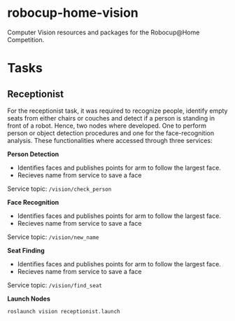 # robocup-home-vision
Computer Vision resources and packages for the Robocup@Home Competition.

# Tasks
## Receptionist
For the receptionist task, it was required to recognize people, identify empty seats from either chairs or couches and detect if a person is standing in front of a robot. Hence, two nodes where developed. One to perform person or object detection procedures and one for the face-recognition analysis. These functionalities where accessed through three services:

**Person Detection**
- Identifies faces and publishes points for arm to follow the largest face.
- Recieves name from service to save a face

Service topic: `/vision/check_person`
  
**Face Recognition**
- Identifies faces and publishes points for arm to follow the largest face.
- Recieves name from service to save a face

Service topic: `/vision/new_name`

**Seat Finding**
- Identifies faces and publishes points for arm to follow the largest face.
- Recieves name from service to save a face

Service topic: `/vision/find_seat`


**Launch Nodes**

``` bash
roslaunch vision receptionist.launch
```

